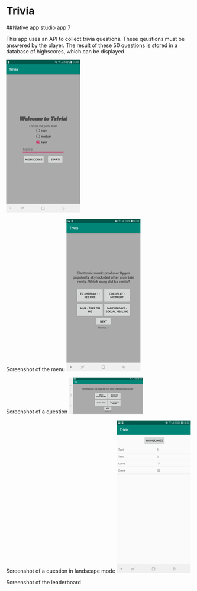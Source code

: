 # Trivia
##Native app studio app 7

This app uses an API to collect trivia questions. These qeustions must be answered by the player.
The result of these 50 questions is stored in a database of highscores, which can be displayed.

<img src="https://github.com/corne12345/Trivia/blob/master/doc/Screenshot_20181212-164916_Trivia.jpg" alt="drawing" width="200"/>

Screenshot of the menu
<img src="https://github.com/corne12345/Trivia/blob/master/doc/Screenshot_20181212-164952_Trivia.jpg" alt="drawing" width="200"/>

Screenshot of a question
<img src="https://github.com/corne12345/Trivia/blob/master/doc/Screenshot_20181212-165006_Trivia.jpg" alt="drawing" width="200"/>

Screenshot of a question in landscape mode
<img src="https://github.com/corne12345/Trivia/blob/master/doc/Screenshot_20181212-165047_Trivia.jpg" alt="drawing" width="200"/>

Screenshot of the leaderboard

